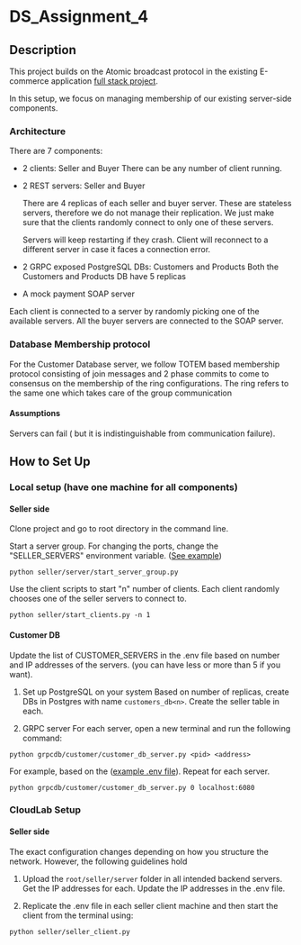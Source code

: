# DS_Assignment_4

## Description
This project builds on the Atomic broadcast protocol in the existing E-commerce application [full stack project](https://github.com/NaveenaGanesan/DS_Assignment_4).

In this setup, we focus on managing membership of our existing server-side components. 


### Architecture
There are 7 components: 
- 2 clients: Seller and Buyer
    There can be any number of client running.
- 2 REST servers: Seller and Buyer 

    There are 4 replicas of each seller and buyer server. These are stateless servers, therefore we do not manage their replication. We just make sure that the clients randomly connect to only one of these servers.

    Servers will keep restarting if they crash. Client will reconnect to a different server in case it faces a connection error.  
- 2 GRPC exposed PostgreSQL DBs: Customers and Products
  Both the Customers and Products DB have 5 replicas
- A mock payment SOAP server

Each client is connected to a server by randomly picking one of the available servers. All the buyer servers are connected to the SOAP server.  

### Database Membership protocol
For the Customer Database server, we follow TOTEM based membership protocol consisting of join messages and 2 phase commits to come to consensus on the membership of the ring configurations. The ring refers to the same one which takes care of the group communication


#### Assumptions
Servers can fail ( but it is indistinguishable from communication failure).


## How to Set Up 
### Local setup (have one machine for all components)
#### Seller side
Clone project and go to root directory in the command line.

Start a server group. For changing the ports, change the "SELLER_SERVERS" environment variable. ([See example](./dotenv_example.txt))
```
python seller/server/start_server_group.py
```
Use the client scripts to start "n" number of clients. Each client randomly chooses one of the seller servers to connect to.
```
python seller/start_clients.py -n 1
```

#### Customer DB
Update the list of CUSTOMER_SERVERS in the .env file based on number and IP addresses of the servers. (you can have less or more than 5 if you want).

1. Set up PostgreSQL on your system
Based on number of replicas, create DBs in Postgres with name ```customers_db<n>```. Create the seller table in each. 

2. GRPC server
For each server, open a new terminal and run the following command:
```
python grpcdb/customer/customer_db_server.py <pid> <address>
```
For example, based on the ([example .env file](./dotenv_example.txt)). Repeat for each server.
```
python grpcdb/customer/customer_db_server.py 0 localhost:6080
```

### CloudLab Setup
#### Seller side
The exact configuration changes depending on how you structure the network. However, the following guidelines hold
1. Upload the ```root/seller/server``` folder in all intended backend servers. Get the IP addresses for each. Update the IP addresses in the .env file.

2. Replicate the .env file in each seller client machine and then start the client from the terminal using:
```
python seller/seller_client.py
```
